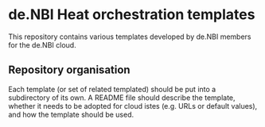 # de.NBI Heat orchestration templates

This repository contains various templates developed by de.NBI members for the de.NBI cloud.

## Repository organisation

Each template (or set of related templated) should be put into a subdirectory of its own. A README file should describe the template, whether it needs to be adopted for cloud istes (e.g. URLs or default values), and how the template should be used.